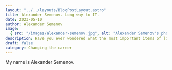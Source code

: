```yaml
---
layout: "../../layouts/BlogPostLayout.astro"
title: Alexander Semenov. Long way to IT.
date: 2023-05-10
author: Alexander Semenov
image:
  { src: "/images/alexander-semenov.jpg", alt: "Alexander Semenov's photo" }
description: Have you ever wondered what the most important items of life are? Well, wonder no more!
draft: false
category: Changing the career
---
```


My name is Alexander Semenov.
